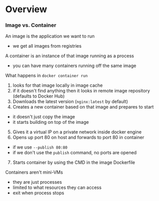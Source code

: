 # Overview

### Image vs. Container
An image is the application we want to run
* we get all images from registries

A container is an instance of that image running as a process
* you can have many containers running off the same image

What happens in `docker container run`
1. looks for that image locally in image cache
2. if it doesn't find anything then it looks in remote image repository (defaults to Docker Hub)
3. Downloads the latest version (`nginx:latest` by default)
4. Creates a new container based on that image and prepares to start
  * it doesn't just copy the image
  * it starts building on top of the image
5. Gives it a virtual IP on a private network inside docker engine
6. Opens up port 80 on host and forwards to port 80 in container
  * if we use `--publish 80:80`
  * if we don't use the `publish` command, no ports are opened
7. Starts container by using the CMD in the image Dockerfile

Containers aren't mini-VMs
* they are just processes
* limited to what resources they can access
* exit when process stops
